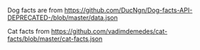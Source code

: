 Dog facts are from https://github.com/DucNgn/Dog-facts-API-DEPRECATED-/blob/master/data.json

Cat facts from https://github.com/vadimdemedes/cat-facts/blob/master/cat-facts.json